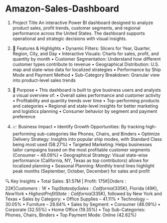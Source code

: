 # Amazon-Sales-Dashboard
1. Project Title 
 An interactive Power BI dashboard designed to analyze product sales, profit trends, customer segments, and regional performance across the United States. The dashboard supports operational and strategic decisions with visual insights.

2. 🌟 Features & Highlights
• Dynamic Filters: Slicers for Year, Quarter, Region, City, and Day
• Interactive Visuals: Charts for sales, profit, and quantity by month
• Customer Segmentation: Understand how different customer types contribute to revenue
• Geographical Distribution: U.S. map and state-wise data for localized strategies
• Performance by Ship Mode and Payment Method
• Sub-Category Breakdown: Granular view into product-level sales trends

3. 🎯 Purpose
• This dashboard is built to give business users and analysts a visual overview of:
• Overall sales performance and customer activity
• Profitability and quantity trends over time
• Top-performing products and categories
• Regional and state-level insights for better marketing and logistics planning
• Consumer behavior by segment and payment preference

4. 📈 Business Impact
• Identify Growth Opportunities: By tracking high-performing sub-categories like Phones, Chairs, and Binders
• Optimize Delivery Strategy: Insights into popular ship modes, with Standard Class being most used (58.27%)
• Targeted Marketing: Helps businesses tailor campaigns based on the most profitable customer segments (Consumer – 48.09%)
• Geographical Strategy: Visual state-wise performance (California, NY, Texas as top contributors) allows for localized planning
• Seasonal Planning: Monthly trend lines highlight peak months (September, October, December) for sales and profit

🔍 Key Insights
•  Total Sales: $1.57M | Profit: $175K | Orders: 22K | Customers: 1K
• Top States by Sales: California ($335K), Florida ($49K), New York
• Highest Profit State: California ($335K), followed by New York and Texas
• Sales by Category:
• Office Supplies – 41.11%
• Technology – 30.05%
• Furniture – 28.84%
• Sales by Segment:
• Consumer (48.09%)
•  Corporate (32.55%)
• Home Office (19.35%)
• Top Sub-Categories: Phones, Chairs, Binders
• Top Payment Mode: Online (42.62%)




